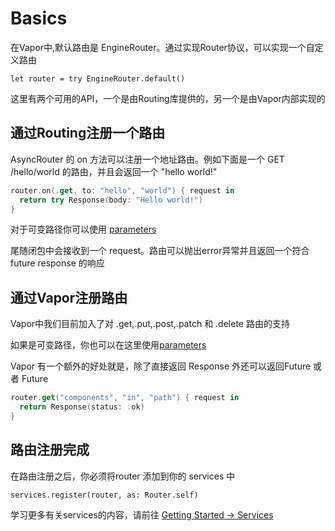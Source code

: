 # Basics

在Vapor中,默认路由是 EngineRouter。通过实现Router协议，可以实现一个自定义路由

~~~
let router = try EngineRouter.default()
~~~

这里有两个可用的API，一个是由Routing库提供的，另一个是由Vapor内部实现的

## 通过Routing注册一个路由

AsyncRouter 的 on 方法可以注册一个地址路由。例如下面是一个 GET /hello/world 的路由，并且会返回一个 "hello world!"

~~~swift
router.on(.get, to: "hello", "world") { request in
  return try Response(body: "Hello world!") 
}
~~~

对于可变路径你可以使用 [parameters](./parameters.md)

尾随闭包中会接收到一个 request。路由可以抛出error异常并且返回一个符合 future response 的响应

## 通过Vapor注册路由

Vapor中我们目前加入了对 .get,.put,.post,.patch 和 .delete 路由的支持

如果是可变路径，你也可以在这里使用[parameters](./parameters.md)

Vapor 有一个额外的好处就是，除了直接返回 Response 外还可以返回Future<ResponseRepresentable> 或者 Future<Response>

~~~swift
router.get("components", "in", "path") { request in
  return Response(status: .ok)
}
~~~

## 路由注册完成

在路由注册之后，你必须将router 添加到你的 services 中

~~~
services.register(router, as: Router.self)
~~~

学习更多有关services的内容，请前往 [Getting Started -> Services](../getting_started/services.md)